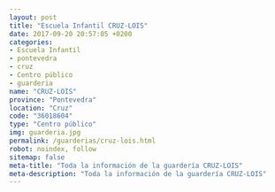```yaml
---
layout: post
title: "Escuela Infantil CRUZ-LOIS"
date: 2017-09-20 20:57:05 +0200
categories:
- Escuela Infantil
- pontevedra
- cruz
- Centro público
- guarderia
name: "CRUZ-LOIS"
province: "Pontevedra"
location: "Cruz"
code: "36018604"
type: "Centro público"
img: guarderia.jpg
permalink: /guarderias/cruz-lois.html
robot: noindex, follow
sitemap: false
meta-title: "Toda la información de la guardería CRUZ-LOIS"
meta-description: "Toda la información de la guardería CRUZ-LOIS"
---
```

